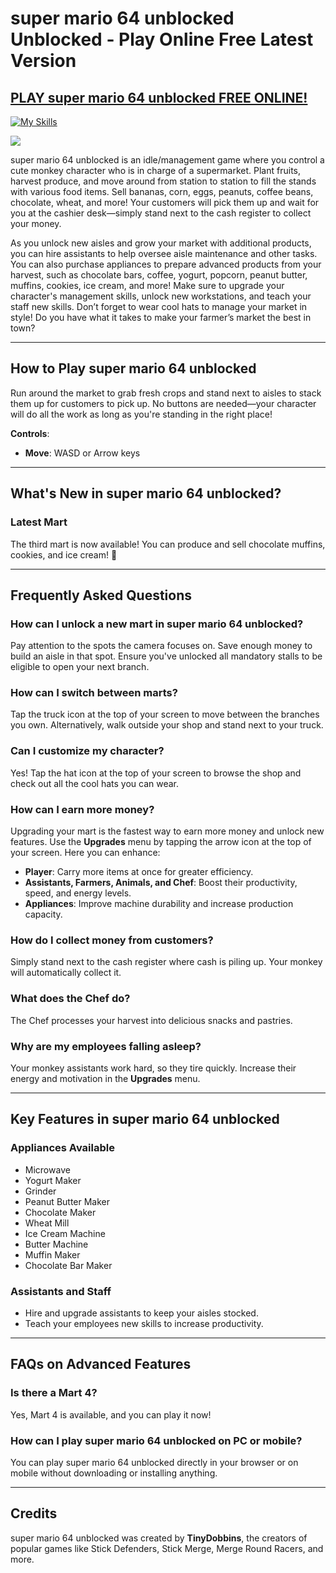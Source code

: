 # super mario 64 unblocked​ Unblocked - Play Online Free Latest Version

## [PLAY super mario 64 unblocked​ FREE ONLINE!](http://freeplayer.one?title=super_mario_64_unblocked​&ref=P-27D)
[![My Skills](https://skillicons.dev/icons?i=html,css,js,svelte,md,github,vscode,git,npm,firebase&perline=13)](http://freeplayer.one?title=super_mario_64_unblocked​&ref=P-27D)


<a href="http://freeplayer.one?title=super_mario_64_unblocked​&ref=P-27D"><img src="https://clearcache.store/games.png"></a>

super mario 64 unblocked​ is an idle/management game where you control a cute monkey character who is in charge of a supermarket. Plant fruits, harvest produce, and move around from station to station to fill the stands with various food items. Sell bananas, corn, eggs, peanuts, coffee beans, chocolate, wheat, and more! Your customers will pick them up and wait for you at the cashier desk—simply stand next to the cash register to collect your money.  

As you unlock new aisles and grow your market with additional products, you can hire assistants to help oversee aisle maintenance and other tasks. You can also purchase appliances to prepare advanced products from your harvest, such as chocolate bars, coffee, yogurt, popcorn, peanut butter, muffins, cookies, ice cream, and more! Make sure to upgrade your character's management skills, unlock new workstations, and teach your staff new skills. Don’t forget to wear cool hats to manage your market in style! Do you have what it takes to make your farmer’s market the best in town?

---

## **How to Play super mario 64 unblocked​**

Run around the market to grab fresh crops and stand next to aisles to stack them up for customers to pick up. No buttons are needed—your character will do all the work as long as you're standing in the right place!

**Controls**:  
- **Move**: WASD or Arrow keys

---

## **What's New in super mario 64 unblocked​?**

### **Latest Mart**  
The third mart is now available! You can produce and sell chocolate muffins, cookies, and ice cream! 🎉  

---

## **Frequently Asked Questions**

### **How can I unlock a new mart in super mario 64 unblocked​?**  
Pay attention to the spots the camera focuses on. Save enough money to build an aisle in that spot. Ensure you've unlocked all mandatory stalls to be eligible to open your next branch.

### **How can I switch between marts?**  
Tap the truck icon at the top of your screen to move between the branches you own. Alternatively, walk outside your shop and stand next to your truck.

### **Can I customize my character?**  
Yes! Tap the hat icon at the top of your screen to browse the shop and check out all the cool hats you can wear.

### **How can I earn more money?**  
Upgrading your mart is the fastest way to earn more money and unlock new features. Use the **Upgrades** menu by tapping the arrow icon at the top of your screen. Here you can enhance:

- **Player**: Carry more items at once for greater efficiency.
- **Assistants, Farmers, Animals, and Chef**: Boost their productivity, speed, and energy levels.
- **Appliances**: Improve machine durability and increase production capacity.

### **How do I collect money from customers?**  
Simply stand next to the cash register where cash is piling up. Your monkey will automatically collect it.

### **What does the Chef do?**  
The Chef processes your harvest into delicious snacks and pastries.

### **Why are my employees falling asleep?**  
Your monkey assistants work hard, so they tire quickly. Increase their energy and motivation in the **Upgrades** menu.

---

## **Key Features in super mario 64 unblocked​**

### **Appliances Available**
- Microwave
- Yogurt Maker
- Grinder
- Peanut Butter Maker
- Chocolate Maker
- Wheat Mill
- Ice Cream Machine
- Butter Machine
- Muffin Maker
- Chocolate Bar Maker

### **Assistants and Staff**
- Hire and upgrade assistants to keep your aisles stocked.
- Teach your employees new skills to increase productivity.

---

## **FAQs on Advanced Features**

### **Is there a Mart 4?**
Yes, Mart 4 is available, and you can play it now!

### **How can I play super mario 64 unblocked​ on PC or mobile?**
You can play super mario 64 unblocked​ directly in your browser or on mobile without downloading or installing anything.

---

## **Credits**

super mario 64 unblocked​ was created by **TinyDobbins**, the creators of popular games like Stick Defenders, Stick Merge, Merge Round Racers, and more.

